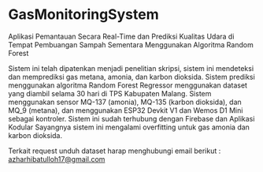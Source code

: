 # GasMonitoringSystem
Aplikasi Pemantauan Secara Real-Time dan Prediksi Kualitas Udara di Tempat Pembuangan Sampah Sementara Menggunakan Algoritma Random Forest 


Sistem ini telah dipatenkan menjadi penelitian skripsi, sistem ini mendeteksi dan memprediksi gas metana, amonia, dan karbon dioksida.
Sistem prediksi menggunakan algoritma Random Forest Regressor menggunakan dataset yang diambil selama 30 hari di TPS Kabupaten Malang.
Sistem menggunakan sensor MQ-137 (amonia), MQ-135 (karbon dioksida), dan MQ_9 (metana), dan menggunakan ESP32 Devkit V1 dan Wemos D1 Mini sebagai kontroler.
Sistem ini sudah terhubung dengan Firebase dan Aplikasi Kodular
Sayangnya sistem ini mengalami overfitting untuk gas amonia dan karbon dioksida.

Terkait request unduh dataset harap menghubungi email berikut : azharhibatulloh17@gmail.com

